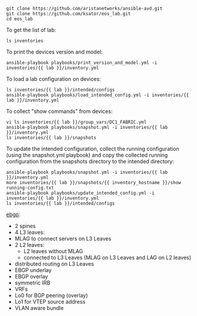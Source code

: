 ```
git clone https://github.com/aristanetworks/ansible-avd.git
git clone https://github.com/ksator/eos_lab.git
cd eos_lab
```

To get the list of lab:
```
ls inventories
```

To print the devices version and model:
```
ansible-playbook playbooks/print_version_and_model.yml -i inventories/{{ lab }}/inventory.yml
```

To load a lab configuration on devices:
```
ls inventories/{{ lab }}/intended/configs
ansible-playbook playbooks/load_intended_config.yml -i inventories/{{ lab }}/inventory.yml
```

To collect "show commands" from devices:
```
vi ls inventories/{{ lab }}/group_vars/DC1_FABRIC.yml
ansible-playbook playbooks/snapshot.yml -i inventories/{{ lab }}/inventory.yml
ls inventories/{{ lab }}/snapshots
```

To update the intended configuration, collect the running configuration (using the snapshot.yml playbook) and copy the collected running configuration from the snapshots directory to the intended directory:
```
ansible-playbook playbooks/snapshot.yml -i inventories/{{ lab }}/inventory.yml
more inventories/{{ lab }}/snapshots/{{ inventory_hostname }}/show running-config.txt
ansible-playbook playbooks/update_intended_config.yml -i inventories/{{ lab }}/inventory.yml
ls inventories/{{ lab }}/intended/configs
```

[ebgp](inventories/ebgp):
- 2 spines
- 4 L3 leaves:
 - MLAG to connect servers on L3 Leaves
- 2 L2 leaves:
  - L2 leaves without MLAG
  - connected to L3 Leaves (MLAG on L3 Leaves and LAG on L2 leaves)
 - distributed routing on L3 Leaves
 - EBGP underlay
 - EBGP overlay
 - symmetric IRB
 - VRFs
 - Lo0 for BGP peering (overlay)
 - Lo1 for VTEP source address
 - VLAN aware bundle
